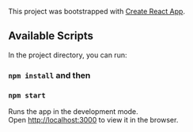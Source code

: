 This project was bootstrapped with [Create React App](https://github.com/facebook/create-react-app).

## Available Scripts

In the project directory, you can run:
### `npm install` and then
### `npm start`

Runs the app in the development mode.<br />
Open [http://localhost:3000](http://localhost:3000) to view it in the browser.
